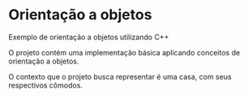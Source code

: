 # Orientação a objetos

Exemplo de orientação a objetos utilizando C++

O projeto contém uma implementação básica aplicando conceitos de orientação a objetos.

O contexto que o projeto busca representar é uma casa, com seus respectivos cômodos. 
